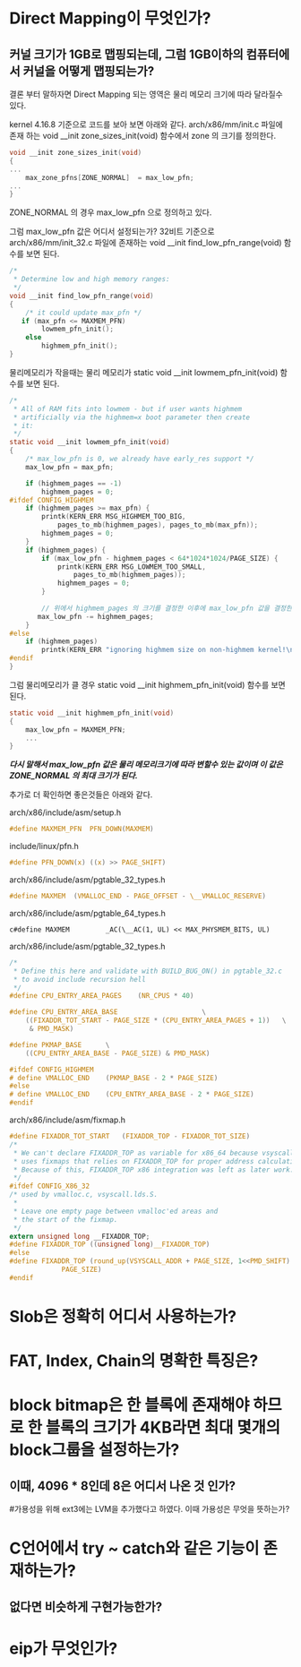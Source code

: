 # Direct Mapping이 무엇인가?
## 커널 크기가 1GB로 맵핑되는데, 그럼 1GB이하의 컴퓨터에서 커널을 어떻게 맵핑되는가?

결론 부터 말하자면 Direct Mapping 되는 영역은 물리 메모리 크기에 따라 달라질수 있다.

kernel 4.16.8 기준으로 코드를 보아 보면 아래와 같다.
arch/x86/mm/init.c 파일에 존재 하는 void \__init zone_sizes_init(void) 함수에서  zone 의 크기를 정의한다.

```c
void __init zone_sizes_init(void)
{
...
    max_zone_pfns[ZONE_NORMAL]  = max_low_pfn;
...
}
```
ZONE_NORMAL 의 경우 max_low_pfn 으로 정의하고 있다.

그럼 max_low_pfn 값은 어디서 설정되는가?
32비트 기준으로 arch/x86/mm/init_32.c 파일에 존재하는 void \__init find_low_pfn_range(void) 함수를 보면 된다.

```c
/*
 * Determine low and high memory ranges:
 */
void __init find_low_pfn_range(void)
{
    /* it could update max_pfn */
   if (max_pfn <= MAXMEM_PFN)
        lowmem_pfn_init();
    else
        highmem_pfn_init();
}
```

물리메모리가 작을때는 물리 메모리가 static void \__init lowmem_pfn_init(void) 함수를 보면 된다.

```c
/*
 * All of RAM fits into lowmem - but if user wants highmem
 * artificially via the highmem=x boot parameter then create
 * it:
 */
static void __init lowmem_pfn_init(void)
{
    /* max_low_pfn is 0, we already have early_res support */
    max_low_pfn = max_pfn;

    if (highmem_pages == -1)
        highmem_pages = 0;
#ifdef CONFIG_HIGHMEM
    if (highmem_pages >= max_pfn) {
        printk(KERN_ERR MSG_HIGHMEM_TOO_BIG,
            pages_to_mb(highmem_pages), pages_to_mb(max_pfn));
        highmem_pages = 0;
    }
    if (highmem_pages) {
        if (max_low_pfn - highmem_pages < 64*1024*1024/PAGE_SIZE) {
            printk(KERN_ERR MSG_LOWMEM_TOO_SMALL,
                pages_to_mb(highmem_pages));
            highmem_pages = 0;
        }
        
        // 위에서 highmem_pages 의 크기를 결정한 이후에 max_low_pfn 값을 결정한다.
       max_low_pfn -= highmem_pages;
    }
#else
    if (highmem_pages)
        printk(KERN_ERR "ignoring highmem size on non-highmem kernel!\n");
#endif
}

```

그럼 물리메모리가 클 경우 static void \__init highmem_pfn_init(void) 함수를 보면 된다.

```c
static void __init highmem_pfn_init(void)
{
    max_low_pfn = MAXMEM_PFN;
    ...
}

```

___다시 말해서 max_low_pfn 값은 물리 메모리크기에 따라 변할수 있는 값이며 이 값은 ZONE_NORMAL 의 최대 크기가 된다.___

추가로 더 확인하면 좋은것들은 아래와 같다.

arch/x86/include/asm/setup.h
```c
#define MAXMEM_PFN	PFN_DOWN(MAXMEM)
```
include/linux/pfn.h
```c
#define PFN_DOWN(x)	((x) >> PAGE_SHIFT)
```
arch/x86/include/asm/pgtable_32_types.h
```c
#define MAXMEM	(VMALLOC_END - PAGE_OFFSET - \__VMALLOC_RESERVE)
```
arch/x86/include/asm/pgtable_64_types.h
```
c#define MAXMEM			_AC(\__AC(1, UL) << MAX_PHYSMEM_BITS, UL)
```
arch/x86/include/asm/pgtable_32_types.h
```c
/*
 * Define this here and validate with BUILD_BUG_ON() in pgtable_32.c
 * to avoid include recursion hell
 */
#define CPU_ENTRY_AREA_PAGES    (NR_CPUS * 40)

#define CPU_ENTRY_AREA_BASE                     \
    ((FIXADDR_TOT_START - PAGE_SIZE * (CPU_ENTRY_AREA_PAGES + 1))   \
     & PMD_MASK)

#define PKMAP_BASE      \
    ((CPU_ENTRY_AREA_BASE - PAGE_SIZE) & PMD_MASK)

#ifdef CONFIG_HIGHMEM
# define VMALLOC_END    (PKMAP_BASE - 2 * PAGE_SIZE)
#else
# define VMALLOC_END    (CPU_ENTRY_AREA_BASE - 2 * PAGE_SIZE)
#endif
```
arch/x86/include/asm/fixmap.h
```c
#define FIXADDR_TOT_START	(FIXADDR_TOP - FIXADDR_TOT_SIZE)
/*
 * We can't declare FIXADDR_TOP as variable for x86_64 because vsyscall
 * uses fixmaps that relies on FIXADDR_TOP for proper address calculation.
 * Because of this, FIXADDR_TOP x86 integration was left as later work.
 */
#ifdef CONFIG_X86_32
/* used by vmalloc.c, vsyscall.lds.S.
 *
 * Leave one empty page between vmalloc'ed areas and
 * the start of the fixmap.
 */
extern unsigned long __FIXADDR_TOP;
#define FIXADDR_TOP ((unsigned long)__FIXADDR_TOP)
#else
#define FIXADDR_TOP (round_up(VSYSCALL_ADDR + PAGE_SIZE, 1<<PMD_SHIFT) - \
             PAGE_SIZE)
#endif
```
 
# Slob은 정확히 어디서 사용하는가?
 
# FAT, Index, Chain의 명확한 특징은?
 
# block bitmap은 한 블록에 존재해야 하므로 한 블록의 크기가 4KB라면 최대 몇개의 block그룹을 설정하는가?
## 이때, 4096 * 8인데 8은 어디서 나온 것 인가?
 
#가용성을 위해 ext3에는 LVM을 추가했다고 하였다. 이때 가용성은 무엇을 뜻하는가?
 
# C언어에서 try ~ catch와 같은 기능이 존재하는가?
## 없다면 비슷하게 구현가능한가?
 
# eip가 무엇인가?
 
